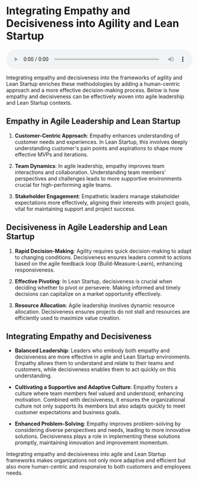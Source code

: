 # Integrating Empathy and Decisiveness into Agility and Lean Startup

<audio controls style="width: 100%;">
  <source src="../../../../../audio/4th_sem/PLS/Unit 3 Agile Leadership/3.C_Empathy_and_Decisiveness.mp3" type="audio/mpeg">
  Your browser does not support the audio element.
</audio>


Integrating empathy and decisiveness into the frameworks of agility and Lean Startup enriches these methodologies by adding a human-centric approach and a more effective decision-making process. Below is how empathy and decisiveness can be effectively woven into agile leadership and Lean Startup contexts.

## Empathy in Agile Leadership and Lean Startup

1. **Customer-Centric Approach**: Empathy enhances understanding of customer needs and experiences. In Lean Startup, this involves deeply understanding customer's pain points and aspirations to shape more effective MVPs and iterations.

2. **Team Dynamics**: In agile leadership, empathy improves team interactions and collaboration. Understanding team members' perspectives and challenges leads to more supportive environments crucial for high-performing agile teams.

3. **Stakeholder Engagement**: Empathetic leaders manage stakeholder expectations more effectively, aligning their interests with project goals, vital for maintaining support and project success.

## Decisiveness in Agile Leadership and Lean Startup

1. **Rapid Decision-Making**: Agility requires quick decision-making to adapt to changing conditions. Decisiveness ensures leaders commit to actions based on the agile feedback loop (Build-Measure-Learn), enhancing responsiveness.

2. **Effective Pivoting**: In Lean Startup, decisiveness is crucial when deciding whether to pivot or persevere. Making informed and timely decisions can capitalize on a market opportunity effectively.

3. **Resource Allocation**: Agile leadership involves dynamic resource allocation. Decisiveness ensures projects do not stall and resources are efficiently used to maximize value creation.

## Integrating Empathy and Decisiveness

- **Balanced Leadership**: Leaders who embody both empathy and decisiveness are more effective in agile and Lean Startup environments. Empathy allows them to understand and relate to their teams and customers, while decisiveness enables them to act quickly on this understanding.

- **Cultivating a Supportive and Adaptive Culture**: Empathy fosters a culture where team members feel valued and understood, enhancing motivation. Combined with decisiveness, it ensures the organizational culture not only supports its members but also adapts quickly to meet customer expectations and business goals.

- **Enhanced Problem-Solving**: Empathy improves problem-solving by considering diverse perspectives and needs, leading to more innovative solutions. Decisiveness plays a role in implementing these solutions promptly, maintaining innovation and improvement momentum.

Integrating empathy and decisiveness into agile and Lean Startup frameworks makes organizations not only more adaptive and efficient but also more human-centric and responsive to both customers and employees needs.
